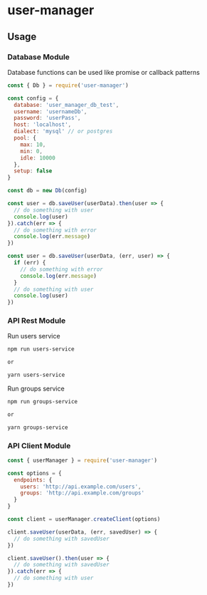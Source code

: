 # user-manager

## Usage

### Database Module
Database functions can be used like promise or callback patterns

```js
const { Db } = require('user-manager')

const config = {
  database: 'user_manager_db_test',
  username: 'usernameDb',
  password: 'userPass',
  host: 'localhost',
  dialect: 'mysql' // or postgres
  pool: {
    max: 10,
    min: 0,
    idle: 10000
  },
  setup: false
}

const db = new Db(config)

const user = db.saveUser(userData).then(user => {
  // do something with user
  console.log(user)
}).catch(err => {
  // do something with error
  console.log(err.message)
})

const user = db.saveUser(userData, (err, user) => {
  if (err) {
    // do something with error
    console.log(err.message)
  }
  // do something with user
  console.log(user)
})
```

### API Rest Module
Run users service

```bash
npm run users-service

or

yarn users-service
```

Run groups service

```bash
npm run groups-service

or

yarn groups-service
```

### API Client Module

```js
const { userManager } = require('user-manager')

const options = {
  endpoints: {
    users: 'http://api.example.com/users',
    groups: 'http://api.example.com/groups'
  }
}

const client = userManager.createClient(options)

client.saveUser(userData, (err, savedUser) => {
  // do something with savedUser
})

client.saveUser().then(user => {
  // do something with savedUser
}).catch(err => {
  // do something with user
})

```
